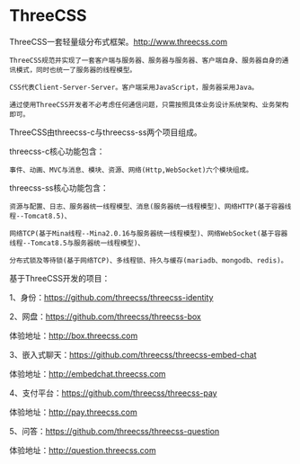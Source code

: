 # ThreeCSS

ThreeCSS一套轻量级分布式框架。http://www.threecss.com

	ThreeCSS规范并实现了一套客户端与服务器、服务器与服务器、客户端自身、服务器自身的通讯模式，同时也统一了服务器的线程模型。

	CSS代表Client-Server-Server。客户端采用JavaScript，服务器采用Java。

	通过使用ThreeCSS开发者不必考虑任何通信问题，只需按照具体业务设计系统架构、业务架构即可。


ThreeCSS由threecss-c与threecss-ss两个项目组成。


threecss-c核心功能包含：

	事件、动画、MVC与消息、模块、资源、网络(Http,WebSocket)六个模块组成。

threecss-ss核心功能包含：

	资源与配置、日志、服务器统一线程模型、消息(服务器统一线程模型)、网络HTTP(基于容器线程--Tomcat8.5)、
	
	网络TCP(基于Mina线程--Mina2.0.16与服务器统一线程模型)、网络WebSocket(基于容器线程--Tomcat8.5与服务器统一线程模型)、
	
	分布式锁及等待锁(基于网络TCP)、多线程锁、持久与缓存(mariadb、mongodb、redis)。
	

基于ThreeCSS开发的项目：


1、身份：https://github.com/threecss/threecss-identity


2、网盘：https://github.com/threecss/threecss-box
	
体验地址：http://box.threecss.com


3、嵌入式聊天：https://github.com/threecss/threecss-embed-chat
	
体验地址：http://embedchat.threecss.com


4、支付平台：https://github.com/threecss/threecss-pay
	
体验地址：http://pay.threecss.com


5、问答：https://github.com/threecss/threecss-question
	
体验地址：http://question.threecss.com
	
	
	

